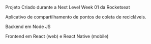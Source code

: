 Projeto Criado durante a Next Level Week 01 da Rocketseat

Aplicativo de compartilhamento de pontos de coleta de recicláveis.

Backend em Node JS

Frontend em React (web) e React Native (mobile)
